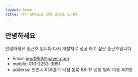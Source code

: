 ```yaml
---
layout: home
title: 다시 날아오고 싶은 송근호 입니다
---
```


## 안녕하세요 
안녕하세요 송근호 입니다 
다시 개발자로 성공 하고 싶은 송근호입니다
-  Email: jigu1993@naver.com
-  mobile: 010-2253-3951
- adderss: 인천시 미추홀구 낙섬 동로 68-17 성동 빌라 다동 401호





